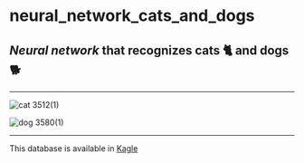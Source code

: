 # neural_network_cats_and_dogs
 ## *Neural network* that recognizes **cats** 🐈 and **dogs** 🐕 
 ***
![cat 3512(1)](https://user-images.githubusercontent.com/95035035/148966387-ae151313-dd13-468e-b56e-8e66d043e923.jpg)

![dog 3580(1)](https://user-images.githubusercontent.com/95035035/148966393-c166f9e1-3d96-4fb0-9bf4-3630ab4aa6c3.jpg)
 ***
 This database is available in [Kagle](www.kaggle.com)

